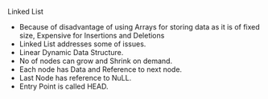 Linked List
- Because of disadvantage of using Arrays for storing data as it is of fixed size, Expensive for Insertions and Deletions
- Linked List addresses some of issues.
- Linear Dynamic Data Structure.
- No of nodes can grow and Shrink on demand.
- Each node has Data and Reference to next node.
- Last Node has reference to NuLL.
- Entry Point is called HEAD.
